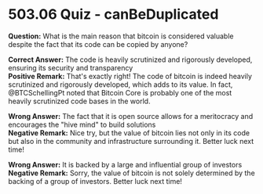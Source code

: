 # 503.06 Quiz - canBeDuplicated

**Question:** What is the main reason that bitcoin is considered valuable despite the fact that its code can be copied by anyone?

**Correct Answer:** The code is heavily scrutinized and rigorously developed, ensuring its security and transparency\
**Positive Remark:** That's exactly right! The code of bitcoin is indeed heavily scrutinized and rigorously developed, which adds to its value. In fact, @BTCSchellingPt noted that Bitcoin Core is probably one of the most heavily scrutinized code bases in the world.

**Wrong Answer:** The fact that it is open source allows for a meritocracy and encourages the "hive mind" to build solutions\
**Negative Remark:** Nice try, but the value of bitcoin lies not only in its code but also in the community and infrastructure surrounding it. Better luck next time!

**Wrong Answer:** It is backed by a large and influential group of investors\
**Negative Remark:** Sorry, the value of bitcoin is not solely determined by the backing of a group of investors. Better luck next time!

